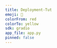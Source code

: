 ```yaml
---
title: Deployment-Tut
emoji: 🚀
colorFrom: red
colorTo: yellow
sdk: gradio
app_file: app.py
pinned: false
---
```

